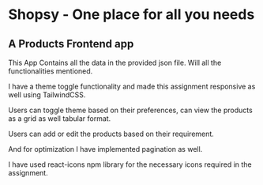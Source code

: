 # Shopsy - One place for all you needs

## A Products Frontend app

This App Contains all the data in the provided json file. Will all the functionalities mentioned.

I have a theme toggle functionality and made this assignment responsive as well using TailwindCSS.

Users can toggle theme based on their preferences, can view the products as a grid as well tabular format.

Users can add or edit the products based on their requirement.

And for optimization I have implemented pagination as well.

I have used react-icons npm library for the necessary icons required in the assignment.

